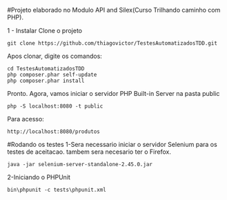 #Projeto elaborado no Modulo API and Silex(Curso Trilhando caminho com PHP).

1 - Instalar
Clone o projeto
```
git clone https://github.com/thiagovictor/TestesAutomatizadosTDD.git
```
Apos clonar, digite os comandos:
```
cd TestesAutomatizadosTDD
php composer.phar self-update
php composer.phar install
```
Pronto. Agora, vamos iniciar o servidor PHP Built-in Server na pasta public
```
php -S localhost:8080 -t public
```
Para acesso:
```
http://localhost:8080/produtos
```
#Rodando os testes
1-Sera necessario iniciar o servidor Selenium para os testes de aceitacao. tambem sera necesario ter o Firefox.
```
java -jar selenium-server-standalone-2.45.0.jar
```
2-Iniciando o PHPUnit
```
bin\phpunit -c tests\phpunit.xml
```